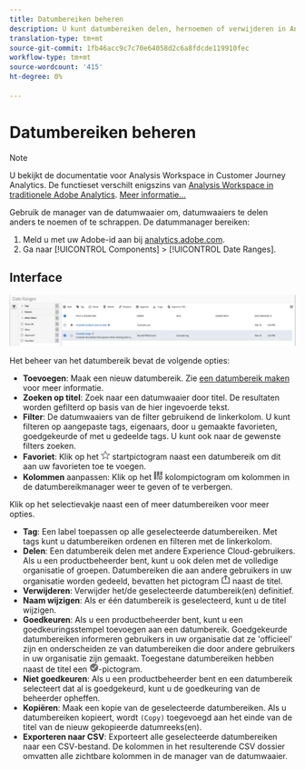 ```yaml
---
title: Datumbereiken beheren
description: U kunt datumbereiken delen, hernoemen of verwijderen in Analysis Workspace.
translation-type: tm+mt
source-git-commit: 1fb46acc9c7c70e64058d2c6a8fdcde119910fec
workflow-type: tm+mt
source-wordcount: '415'
ht-degree: 0%

---
```



# Datumbereiken beheren

>[!NOTE]
>
>U bekijkt de documentatie voor Analysis Workspace in Customer Journey Analytics. De functieset verschilt enigszins van [Analysis Workspace in traditionele Adobe Analytics](https://docs.adobe.com/content/help/en/analytics/analyze/analysis-workspace/home.html). [Meer informatie...](/help/getting-started/cja-aa.md)

Gebruik de manager van de datumwaaier om, datumwaaiers te delen anders te noemen of te schrappen. De datummanager bereiken:

1. Meld u met uw Adobe-id aan bij [analytics.adobe.com](https://analytics.adobe.com).
1. Ga naar [!UICONTROL Components] > [!UICONTROL Date Ranges].

## Interface

![UI](../assets/date-range-ui.png)

Het beheer van het datumbereik bevat de volgende opties:

* **Toevoegen**: Maak een nieuw datumbereik. Zie [een datumbereik maken](create.md) voor meer informatie.
* **Zoeken op titel**: Zoek naar een datumwaaier door titel. De resultaten worden gefilterd op basis van de hier ingevoerde tekst.
* **Filter**: De datumwaaiers van de filter gebruikend de linkerkolom. U kunt filteren op aangepaste tags, eigenaars, door u gemaakte favorieten, goedgekeurde of met u gedeelde tags. U kunt ook naar de gewenste filters zoeken.
* **Favoriet**: Klik op het  ![](../assets/star.png) startpictogram naast een datumbereik om dit aan uw favorieten toe te voegen.
* **Kolommen** aanpassen: Klik op het  ![](../assets/columns.png) kolompictogram om kolommen in de datumbereikmanager weer te geven of te verbergen.

Klik op het selectievakje naast een of meer datumbereiken voor meer opties.

* **Tag**: Een label toepassen op alle geselecteerde datumbereiken. Met tags kunt u datumbereiken ordenen en filteren met de linkerkolom.
* **Delen**: Een datumbereik delen met andere Experience Cloud-gebruikers. Als u een productbeheerder bent, kunt u ook delen met de volledige organisatie of groepen. Datumbereiken die aan andere gebruikers in uw organisatie worden gedeeld, bevatten het pictogram ![shared](../assets/shared.png) naast de titel.
* **Verwijderen**: Verwijder het/de geselecteerde datumbereik(en) definitief.
* **Naam wijzigen**: Als er één datumbereik is geselecteerd, kunt u de titel wijzigen.
* **Goedkeuren**: Als u een productbeheerder bent, kunt u een goedkeuringsstempel toevoegen aan een datumbereik. Goedgekeurde datumbereiken informeren gebruikers in uw organisatie dat ze &#39;officieel&#39; zijn en onderscheiden ze van datumbereiken die door andere gebruikers in uw organisatie zijn gemaakt. Toegestane datumbereiken hebben naast de titel een ![goedgekeurd](../assets/approved.png)-pictogram.
* **Niet goedkeuren**: Als u een productbeheerder bent en een datumbereik selecteert dat al is goedgekeurd, kunt u de goedkeuring van de beheerder opheffen.
* **Kopiëren**: Maak een kopie van de geselecteerde datumbereiken. Als u datumbereiken kopieert, wordt `(Copy)` toegevoegd aan het einde van de titel van de nieuw gekopieerde datumreeks(en).
* **Exporteren naar CSV**: Exporteert alle geselecteerde datumbereiken naar een CSV-bestand. De kolommen in het resulterende CSV dossier omvatten alle zichtbare kolommen in de manager van de datumwaaier.
